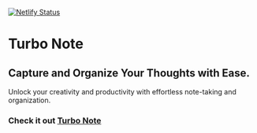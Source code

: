 [![Netlify Status](https://api.netlify.com/api/v1/badges/59049d88-abf6-4829-9fa6-47d5080a46b5/deploy-status)](https://app.netlify.com/sites/turbonote/deploys)

# Turbo Note

## Capture and Organize Your Thoughts with Ease.

Unlock your creativity and productivity with effortless note-taking and organization.

### Check it out [Turbo Note](https://turbonote.netlify.app)
